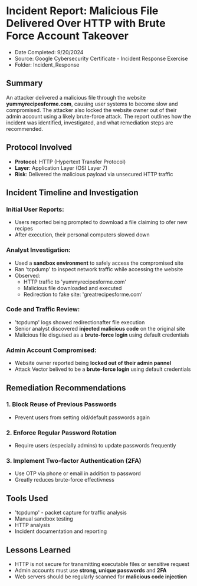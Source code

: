 # Incident Report: Malicious File Delivered Over HTTP with Brute Force Account Takeover
- Date Completed: 9/20/2024
- Source: Google Cybersecurity Certificate - Incident Response Exercise
- Folder: Incident_Response

## Summary
An attacker delivered a malicious file through the website **yummyrecipesforme.com**, causing user systems to become slow and compromised. The attacker also locked the website owner out of their admin account using a likely brute-force attack. The report outlines how the incident was identified, investigated, and what remediation steps are recommended.

## Protocol Involved
- **Protocol**: HTTP (Hypertext Transfer Protocol)
- **Layer**: Application Layer (OSI Layer 7)
- **Risk**: Delivered the malicious payload via unsecured HTTP traffic

## Incident Timeline and Investigation
### Initial User Reports:
- Users reported being prompted to download a file claiming to ofer new recipes
- After execution, their personal computers slowed down

### Analyst Investigation:
- Used a **sandbox environment** to safely access the compromised site
- Ran 'tcpdump' to inspect network traffic while accessing the website
- Observed:
    - HTTP traffic to 'yummyrecipesforme.com'
    - Malicious file downloaded and executed
    - Redirection to fake site: 'greatrecipesforme.com'
 
### Code and Traffic Review:
- 'tcpdump' logs showed redirectionafter file execution
- Senior analyst discovered **injected malicious code** on the original site
- Malicious file disguised as a **brute-force login** using default credentials

### Admin Account Compromised:
- Website owner reported being **locked out of their admin pannel**
- Attack Vector belived to be a **brute-force login** using default credentials

## Remediation Recommendations
### 1. **Block Reuse of Previous Passwords**
- Prevent users from setting old/default passwords again

### 2. **Enforce Regular Password Rotation**
- Require users (especially admins) to update passwords frequently

### 3. **Implement Two-factor Authentication (2FA)**
- Use OTP via phone or email in addition to password
- Greatly reduces brute-force effectivness

## Tools Used
- 'tcpdump' - packet capture for traffic analysis
- Manual sandbox testing
- HTTP analysis
- Incident documentation and reporting

## Lessons Learned
- HTTP is not secure for transmitting executable files or sensitive request
- Admin accounts must use **strong, unique passwords** and **2FA**
- Web servers should be regularly scanned for **malicious code injection**
